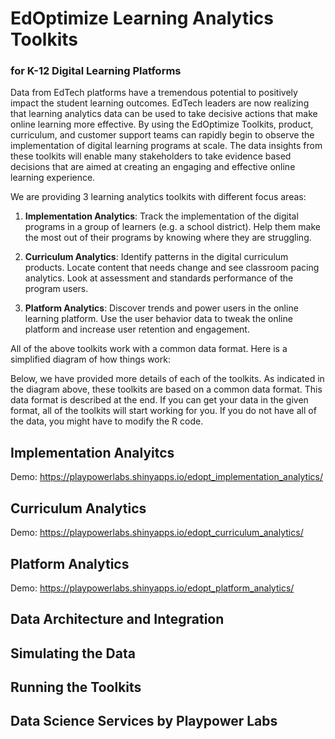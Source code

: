 # EdOptimize Learning Analytics Toolkits
### for K-12 Digital Learning Platforms

Data from EdTech platforms have a tremendous potential to positively impact the student learning outcomes. EdTech leaders are now realizing that learning analytics data can be used to take decisive actions that make online learning more effective. By using the EdOptimize Toolkits, product, curriculum, and customer support teams can rapidly begin to observe the implementation of digital learning programs at scale. The data insights from these toolkits will enable many stakeholders to take evidence based decisions that are aimed at creating an engaging and effective online learning experience. 

We are providing 3 learning analytics toolkits with different focus areas:

1. **Implementation Analytics**: Track the implementation of the digital programs in a group of learners (e.g. a school district). Help them make the most out of their programs by knowing where they are struggling.

2. **Curriculum Analytics**: Identify patterns in the digital curriculum products. Locate content that needs change and see classroom pacing analytics. Look at assessment and standards performance of the program users.

3. **Platform Analytics**: Discover trends and power users in the online learning platform. Use the user behavior data to tweak the online platform and increase user retention and engagement.

All of the above toolkits work with a common data format. Here is a simplified diagram of how things work:

Below, we have provided more details of each of the toolkits. As indicated in the diagram above, these toolkits are based on a common data format. This data format is described at the end. If you can get your data in the given format, all of the toolkits will start working for you. If you do not have all of the data, you might have to modify the R code.

## Implementation Analyitcs

Demo: https://playpowerlabs.shinyapps.io/edopt_implementation_analytics/

## Curriculum Analytics

Demo: https://playpowerlabs.shinyapps.io/edopt_curriculum_analytics/

## Platform Analytics

Demo: https://playpowerlabs.shinyapps.io/edopt_platform_analytics/

## Data Architecture and Integration

## Simulating the Data

## Running the Toolkits

## Data Science Services by Playpower Labs